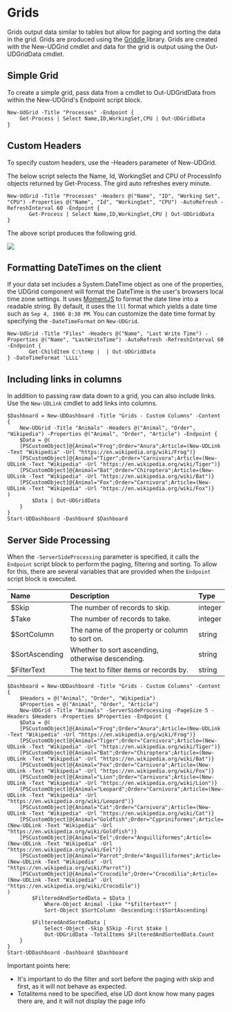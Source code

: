 # Grids

Grids output data similar to tables but allow for paging and sorting the data in the grid. Grids are produced using the [Griddle ](https://griddlegriddle.github.io/Griddle/docs/)library. Grids are created with the New-UDGrid cmdlet and data for the grid is output using the Out-UDGridData cmdlet.

## Simple Grid

To create a simple grid, pass data from a cmdlet to Out-UDGridData from within the New-UDGrid's Endpoint script block.

```text
New-UdGrid -Title "Processes" -Endpoint {
    Get-Process | Select Name,ID,WorkingSet,CPU | Out-UDGridData
}
```

## Custom Headers

To specify custom headers, use the -Headers parameter of New-UDGrid.

The below script selects the Name, Id, WorkingSet and CPU of ProcessInfo objects returned by Get-Process. The gird auto refreshes every minute.

```text
New-UdGrid -Title "Processes" -Headers @("Name", "ID", "Working Set", "CPU") -Properties @("Name", "Id", "WorkingSet", "CPU") -AutoRefresh -RefreshInterval 60 -Endpoint {
       Get-Process | Select Name,ID,WorkingSet,CPU | Out-UDGridData
}
```

The above script produces the following grid.

![](../.gitbook/assets/griddle.png)

## Formatting DateTimes on the client

If your data set includes a System.DateTime object as one of the properties, the UDGrid component will format the DateTime is the user's browsers local time zone settings. It uses [MomentJS](https://momentjs.com/docs/#/displaying/) to format the date time into a readable string. By default, it uses the `lll` format which yields a date time such as `Sep 4, 1986 8:30 PM`. You can customize the date time format by specifying the `-DateTimeFormat` on `New-UDGrid`.

```text
New-UdGrid -Title "Files" -Headers @("Name", "Last Write Time") -Properties @("Name", "LastWriteTime") -AutoRefresh -RefreshInterval 60 -Endpoint {
       Get-ChildItem C:\temp |  | Out-UDGridData
} -DateTimeFormat 'LLLL'
```

## Including links in columns

In addition to passing raw data down to a grid, you can also include links. Use the `New-UDLink` cmdlet to add links into columns.

```text
$Dashboard = New-UDDashboard -Title "Grids - Custom Columns" -Content {
    New-UDGrid -Title "Animals" -Headers @("Animal", "Order", "Wikipedia") -Properties @("Animal", "Order", "Article") -Endpoint {
    $Data = @(
    [PSCustomObject]@{Animal="Frog";Order="Anura";Article=(New-UDLink -Text "Wikipedia" -Url "https://en.wikipedia.org/wiki/Frog")}
    [PSCustomObject]@{Animal="Tiger";Order="Carnivora";Article=(New-UDLink -Text "Wikipedia" -Url "https://en.wikipedia.org/wiki/Tiger")}
    [PSCustomObject]@{Animal="Bat";Order="Chiroptera";Article=(New-UDLink -Text "Wikipedia" -Url "https://en.wikipedia.org/wiki/Bat")}
    [PSCustomObject]@{Animal="Fox";Order="Carnivora";Article=(New-UDLink -Text "Wikipedia" -Url "https://en.wikipedia.org/wiki/Fox")}
)
        $Data | Out-UDGridData
    }
}
Start-UDDashboard -Dashboard $Dashboard
```

## Server Side Processing

When the `-ServerSideProcessing` parameter is specified, it calls the `Endpoint` script block to perform the paging, filtering and sorting. To allow for this, there are several variables that are provided when the `Endpoint` script block is executed.

| Name | Description | Type |
| :--- | :--- | :--- |
| $Skip | The number of records to skip. | integer |
| $Take | The number of records to take. | integer |
| $SortColumn | The name of the property or column to sort on. | string |
| $SortAscending | Whether to sort ascending, otherwise descending. | string |
| $FilterText | The text to filter items or records by. | string |


```text
$Dashboard = New-UDDashboard -Title "Grids - Custom Columns" -Content {
    $Headers = @("Animal", "Order", "Wikipedia")
    $Properties = @("Animal", "Order", "Article")
    New-UDGrid -Title "Animals" -ServerSideProcessing -PageSize 5 -Headers $Headers -Properties $Properties -Endpoint {
    $Data = @(
    [PSCustomObject]@{Animal="Frog";Order="Anura";Article=(New-UDLink -Text "Wikipedia" -Url "https://en.wikipedia.org/wiki/Frog")}
    [PSCustomObject]@{Animal="Tiger";Order="Carnivora";Article=(New-UDLink -Text "Wikipedia" -Url "https://en.wikipedia.org/wiki/Tiger")}
    [PSCustomObject]@{Animal="Bat";Order="Chiroptera";Article=(New-UDLink -Text "Wikipedia" -Url "https://en.wikipedia.org/wiki/Bat")}
    [PSCustomObject]@{Animal="Fox";Order="Carnivora";Article=(New-UDLink -Text "Wikipedia" -Url "https://en.wikipedia.org/wiki/Fox")}
    [PSCustomObject]@{Animal="Lion";Order="Carnivora";Article=(New-UDLink -Text "Wikipedia" -Url "https://en.wikipedia.org/wiki/Lion")}
    [PSCustomObject]@{Animal="Leopard";Order="Carnivora";Article=(New-UDLink -Text "Wikipedia" -Url "https://en.wikipedia.org/wiki/Leopard")}
    [PSCustomObject]@{Animal="Cat";Order="Carnivora";Article=(New-UDLink -Text "Wikipedia" -Url "https://en.wikipedia.org/wiki/Cat")}
    [PSCustomObject]@{Animal="Goldfish";Order="Cypriniformes";Article=(New-UDLink -Text "Wikipedia" -Url "https://en.wikipedia.org/wiki/Goldfish")}
    [PSCustomObject]@{Animal="Eel";Order="Anguilliformes";Article=(New-UDLink -Text "Wikipedia" -Url "https://en.wikipedia.org/wiki/Eel")}
    [PSCustomObject]@{Animal="Parrot";Order="Anguilliformes";Article=(New-UDLink -Text "Wikipedia" -Url "https://en.wikipedia.org/wiki/Parrot")}
    [PSCustomObject]@{Animal="Crocodile";Order="Crocodilia";Article=(New-UDLink -Text "Wikipedia" -Url "https://en.wikipedia.org/wiki/Crocodile")}
)
        $FilteredAndSortedData = $Data | 
            Where-Object Animal -like "*$filtertext*" |
            Sort-Object $SortColumn -Descending:(!$SortAscending) 
        
        $FilteredAndSortedData | 
            Select-Object -Skip $Skip -First $take |
            Out-UDGridData -TotalItems $FilteredAndSortedData.Count
    }
}
Start-UDDashboard -Dashboard $Dashboard
```
Important points here:
- It's important to do the filter and sort before the paging with skip and first, as it will not behave as expected.
- Totalitems need to be specified, else UD dont know how many pages there are, and it will not display the page info
